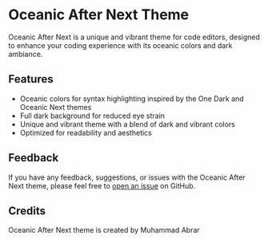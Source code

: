 # Oceanic After Next Theme

Oceanic After Next is a unique and vibrant theme for code editors, designed to enhance your coding experience with its oceanic colors and dark ambiance.

## Features

- Oceanic colors for syntax highlighting inspired by the One Dark and Oceanic Next themes
- Full dark background for reduced eye strain
- Unique and vibrant theme with a blend of dark and vibrant colors
- Optimized for readability and aesthetics


## Feedback

If you have any feedback, suggestions, or issues with the Oceanic After Next theme, please feel free to [open an issue](https://github.com/abrarishere/acodeOceanicAfterNextTheme/issues) on GitHub.

## Credits

Oceanic After Next theme is created by Muhammad Abrar
